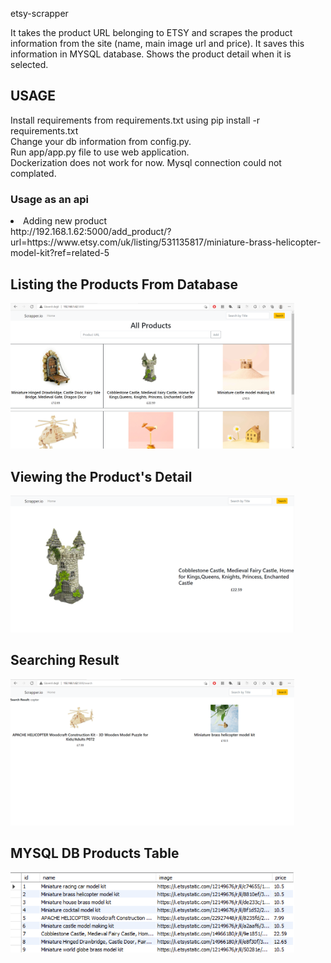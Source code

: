 etsy-scrapper

It takes the product URL belonging to ETSY and scrapes the product information from the site (name, main image url and price).
It saves this information in MYSQL database. 
Shows the product detail when it is selected. 

<h2>USAGE</h2>

Install requirements from requirements.txt using pip install -r requirements.txt </br> 
Change your db information from config.py. </br>
Run app/app.py file to use web application.</br>
Dockerization does not work for now. Mysql connection could not complated.

<h3>Usage as an api</h3>
<li>Adding new product </li>
http://192.168.1.62:5000/add_product/?url=https://www.etsy.com/uk/listing/531135817/miniature-brass-helicopter-model-kit?ref=related-5

<h2>Listing the Products From Database</h2>
<img src="images/all_products.png" width="90%">
<h2>Viewing the Product's Detail</h2>
<img src="images/product.png" width="90%">
<h2>Searching Result</h2>
<img src="images/search.png" width="90%">
<h2>MYSQL DB Products Table</h2>
<img src="images/db_table.png" width="90%">
